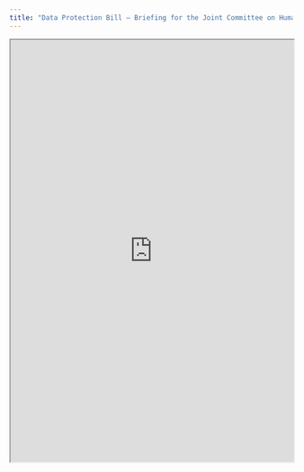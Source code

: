 ```yaml
---
title: "Data Protection Bill – Briefing for the Joint Committee on Human Rights"
---
```



<iframe height="750" width="100%" src="https://ewelton.github.io/ktest/wiki.html#Data%20Protection%20Bill%20%E2%80%93%20Briefing%20for%20the%20Joint%20Committee%20on%20Human%20Rights"></iframe>
